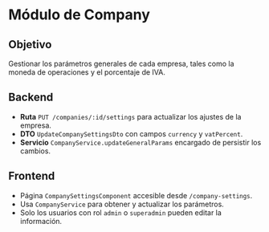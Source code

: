 # Módulo de Company

## Objetivo

Gestionar los parámetros generales de cada empresa, tales como la moneda de operaciones y el porcentaje de IVA.

## Backend

- **Ruta** `PUT /companies/:id/settings` para actualizar los ajustes de la empresa.
- **DTO** `UpdateCompanySettingsDto` con campos `currency` y `vatPercent`.
- **Servicio** `CompanyService.updateGeneralParams` encargado de persistir los cambios.

## Frontend

- Página `CompanySettingsComponent` accesible desde `/company-settings`.
- Usa `CompanyService` para obtener y actualizar los parámetros.
- Solo los usuarios con rol `admin` o `superadmin` pueden editar la información.
